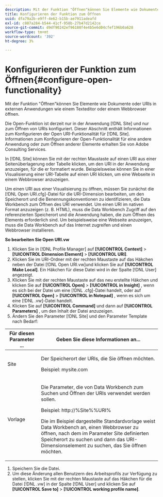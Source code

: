 ```yaml
---
description: Mit der Funktion "Öffnen"können Sie Elemente wie Dokumente oder URIs in externen Anwendungen wie einem Texteditor oder einem Webbrowser öffnen.
title: Konfigurieren der Funktion zum Öffnen
uuid: dfa79a2b-e9ff-4e62-b15b-ae7911adeafd
exl-id: c807a284-b544-41cf-958b-27b47d2142ce
source-git-commit: d9df90242ef96188f4e4b5e6d04cfef196b0a628
workflow-type: tm+mt
source-wordcount: '392'
ht-degree: 3%

---
```


# Konfigurieren der Funktion zum Öffnen{#configure-open-functionality}

Mit der Funktion &quot;Öffnen&quot;können Sie Elemente wie Dokumente oder URIs in externen Anwendungen wie einem Texteditor oder einem Webbrowser öffnen.

Die Open-Funktion ist derzeit nur in der Anwendung [!DNL Site] und nur zum Öffnen von URIs konfiguriert. Dieser Abschnitt enthält Informationen zum Konfigurieren der Open URI-Funktionalität für [!DNL Site]. Informationen zum Konfigurieren der Open-Funktionalität für eine andere Anwendung oder zum Öffnen anderer Elemente erhalten Sie von Adobe Consulting Services.

In [!DNL Site] können Sie mit der rechten Maustaste auf einen URI aus einer Seitenüberlagerung oder Tabelle klicken, um den URI in der Anwendung anzuzeigen, für die er formatiert wurde. Beispielsweise können Sie in einer Visualisierung einer URI-Tabelle auf einen URI klicken, um eine Webseite in einem Webbrowser anzuzeigen.

Um einen URI aus einer Visualisierung zu öffnen, müssen Sie zunächst die [!DNL Open URI.cfg]-Datei für die URI-Dimension bearbeiten, um den Speicherort und die Benennungskonventionen zu identifizieren, die Data Workbench zum Öffnen des URI verwendet. Um einen URI im nativen Format anzuzeigen (z. B. HTML), muss die Data Workbench Zugriff auf den referenzierten Speicherort und die Anwendung haben, die zum Öffnen des Elements erforderlich sind. Um beispielsweise eine Webseite anzuzeigen, muss die Data Workbench auf das Internet zugreifen und einen Webbrowser installieren.

**So bearbeiten Sie Open URI.vw**

1. Klicken Sie in [!DNL Profile Manager] auf **[!UICONTROL Context]** > **[!UICONTROL Dimension Element]** > **[!UICONTROL URI]**.
1. Klicken Sie im URI-Ordner mit der rechten Maustaste auf das Häkchen neben der Datei [!DNL Open URI.vw]und klicken Sie auf **[!UICONTROL Make Local]**. Ein Häkchen für diese Datei wird in der Spalte [!DNL User] angezeigt.
1. Klicken Sie mit der rechten Maustaste auf das neu erstellte Häkchen und klicken Sie auf **[!UICONTROL Open]** > **[!UICONTROL in Insight]** , wenn es sich bei der Datei um eine [!DNL .cfg]-Datei handelt, oder auf **[!UICONTROL Open]** > **[!UICONTROL in Notepad]** , wenn es sich um eine [!DNL .vw]-Datei handelt.
1. Klicken Sie auf **[!UICONTROL Command]** und dann auf **[!UICONTROL Parameters]** , um den Inhalt der Datei anzuzeigen.
1. Ändern Sie den Parameter [!DNL Site] und den Parameter Template nach Bedarf:

<table id="table_CDB316DB271F476AB9F9B557B86AFD25"> 
 <thead> 
  <tr> 
   <th colname="col1" class="entry"> Für diesen Parameter ... </th> 
   <th colname="col2" class="entry"> Geben Sie diese Informationen an... </th> 
  </tr>
 </thead>
 <tbody> 
  <tr> 
   <td colname="col1"> <p>Site </p> </td> 
   <td colname="col2"> <p>Der Speicherort der URIs, die Sie öffnen möchten. </p> <p>Beispiel: mysite.com </p> </td> 
  </tr> 
  <tr> 
   <td colname="col1"> <p>Vorlage </p> </td> 
   <td colname="col2"> <p>Die Parameter, die von Data Workbench zum Suchen und Öffnen der URIs verwendet werden sollen. </p> <p>Beispiel: <span class="filepath"> http://%Site%%URI%</span> </p> <p>Die im Beispiel dargestellte Standardvorlage weist Data Workbench an, einen Webbrowser zu öffnen, nach dem im Parameter <span class="wintitle"> Site</span> definierten Speicherort zu suchen und dann das URI-Dimensionselement zu suchen, das Sie öffnen möchten. </p> </td> 
  </tr> 
 </tbody> 
</table>

1. Speichern Sie die Datei.
1. Um diese Änderung allen Benutzern des Arbeitsprofils zur Verfügung zu stellen, klicken Sie mit der rechten Maustaste auf das Häkchen für die Datei [!DNL .vw] in der Spalte [!DNL User] und klicken Sie auf **[!UICONTROL Save to]** > **[!UICONTROL working profile name]**.
